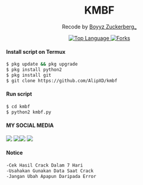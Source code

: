 <h1 align="center">
  KMBF
</h1>
</div>
<p align="center">
  Recode by <a href="https://www.facebook.com/Aliff.febriyan">Boyyz Zuckerberg_</a>
</p>
<p align="center">
 

<a href="https://github.com/AlipXD/kmbf">
    <img alt="Top Language" src="https://img.shields.io/github/languages/top/Yayan-XD/ymbf.svg"/> <a href="https://github.com/AlipXD/ymbf">
    <img alt="Forks" src="https://img.shields.io/github/forks/Yayan-XD/ymbf.svg"/>
  </a>
</div>
<p align="center">

#### Install script on Termux
```bash
$ pkg update && pkg upgrade
$ pkg install python2
$ pkg install git
$ git clone https://github.com/AlipXD/kmbf
```
#### Run script
```bash
$ cd kmbf
$ python2 kmbf.py
```
#### MY SOCIAL MEDIA

[![](https://img.shields.io/badge/Github-black?logo=Github&logoColor=black&labelColor=white)](https://github.com/Fall-Xavier)
[![](https://img.shields.io/badge/Facebook-blue?logo=Facebook&logoColor=blue&labelColor=white)](https://www.facebook.com/Aliff.febriyan)[![](https://img.shields.io/badge/Instagram-red?logo=Instagram&logoColor=red&labelColor=white)](https://www.instagram.com/Lordz.Alif/) [![](https://img.shields.io/badge/Whatsapp-CHAT-red?logo=Whatsapp&logoColor=Brightgreen&labelColor=white)](https://wa.me/6282164141394?text=Asalamualaikum+bang)

#### Notice 
```bash 
-Cek Hasil Crack Dalam 7 Hari
-Usahakan Gunakan Data Saat Crack
-Jangan Ubah Apapun Daripada Error
